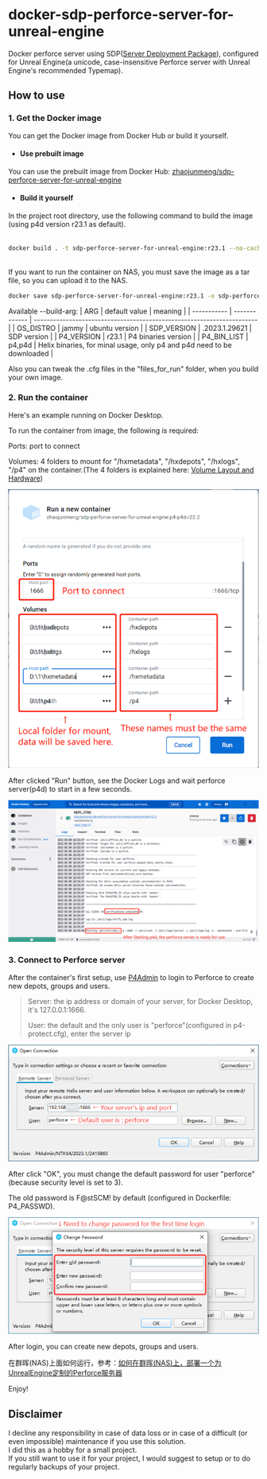 # docker-sdp-perforce-server-for-unreal-engine

Docker perforce server using SDP([Server Deployment Package](https://swarm.workshop.perforce.com/projects/perforce-software-sdp)), configured for Unreal Engine(a unicode, case-insensitive Perforce server with Unreal Engine's recommended Typemap).

## How to use

### 1. Get the Docker image

You can get the Docker image from Docker Hub or build it yourself.

* #### Use prebuilt image

You can use the prebuilt image from Docker Hub: [zhaojunmeng/sdp-perforce-server-for-unreal-engine](https://registry.hub.docker.com/r/zhaojunmeng/sdp-perforce-server-for-unreal-engine/)

* #### Build it yourself

In the project root directory, use the following command to build the image (using p4d version r23.1 as default).

```bash

docker build . -t sdp-perforce-server-for-unreal-engine:r23.1 --no-cache
    
```

If you want to run the container on NAS, you must save the image as a tar file, so you can upload it to the NAS.

```bash
docker save sdp-perforce-server-for-unreal-engine:r23.1 -o sdp-perforce-server-for-unreal-engine-r23.1.tar
```

Available --build-arg:
| ARG         | default value | meaning                                                                |
| ----------- | ------------- | ---------------------------------------------------------------------- |
| OS_DISTRO   | jammy         | ubuntu version                                                         |
| SDP_VERSION | .2023.1.29621 | SDP version                                                            |
| P4_VERSION  | r23.1         | P4 binaries version                                                    |
| P4_BIN_LIST | p4,p4d        | Helix binaries, for minal usage, only p4 and p4d need to be downloaded |

Also you can tweak the .cfg files in the "files_for_run" folder, when you build your own image.

### 2. Run the container

Here's an example running on Docker Desktop.

To run the container from image, the following is required:

Ports: port to connect

Volumes: 4 folders to mount for "/hxmetadata", "/hxdepots", "/hxlogs", "/p4" on the container.(The 4 folders is explained here: [Volume Layout and Hardware](https://swarm.workshop.perforce.com/projects/perforce-software-sdp/view/main/doc/SDP_Guide.Unix.html#_volume_layout_and_hardware))

![Docker parameters](docs/images/RunningOnDockerDesktop_1.png)

After clicked "Run" button, see the Docker Logs and wait perforce server(p4d) to start in a few seconds.

![Logs output](docs/images/RunningOnDockerDesktop_2.png)

### 3. Connect to Perforce server

After the container's first setup, use [P4Admin](https://www.perforce.com/downloads/administration-tool) to login to Perforce to create new depots, groups and users.

>Server: the ip address or domain of your server, for Docker Desktop, it's 127.0.0.1:1666.
>
>User: the default and the only user is "perforce"(configured in p4-protect.cfg), enter the server ip

![Login as user perforce](docs/images/P4Admin_1.png)

After click "OK", you must change the default password for user "perforce" (because security level is set to 3).

The old password is F@stSCM! by default (configured in Dockerfile: P4_PASSWD).

![Change default password](docs/images/P4Admin_2.png)

After login, you can create new depots, groups and users.

在群晖(NAS)上面如何运行，参考：[如何在群晖(NAS)上，部署一个为UnrealEngine定制的Perforce服务器](docs/HotToRunPerforceServerOnSynologyForUnrealEngine.md)

Enjoy!

## Disclaimer

I decline any responsibility in case of data loss or in case of a difficult (or even impossible) maintenance if you use this solution.  
I did this as a hobby for a small project.  
If you still want to use it for your project, I would suggest to setup or to do regularly backups of your project.
